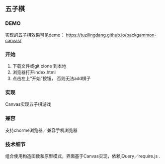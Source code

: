 ## 五子棋

### DEMO
实现的五子棋效果可见demo： https://tuzilingdang.github.io/backgammon-canvas/

### 开始

1. 下载文件或git clone 到本地
2. 浏览器打开index.html
3. 点击左上“开始”按钮， 否则无法add棋子


### 实现

Canvas实现五子棋游戏


### 兼容
支持chorme浏览器／兼容手机浏览器


### 技术细节

组合使用构造函数和原型模式，界面基于Canvas实现，依赖jQuery／require.js .